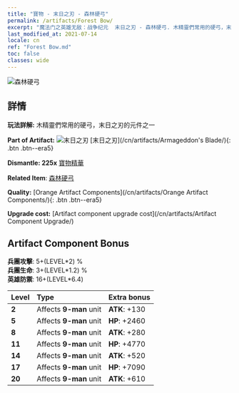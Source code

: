 ```yaml
---
title: "寶物 - 末日之刃 - 森林硬弓"
permalink: /artifacts/Forest Bow/
excerpt: "魔法门之英雄无敌：战争纪元  末日之刃 - 森林硬弓. 木精靈們常用的硬弓，末日之刃的元件之一"
last_modified_at: 2021-07-14
locale: cn
ref: "Forest Bow.md"
toc: false
classes: wide
---
```


 ![森林硬弓](/images/t/artifact_40442.png)



## 詳情

 **玩法詳解:** 木精靈們常用的硬弓，末日之刃的元件之一

 **Part of Artifact:** ![末日之刃](/images/t/icon_artifact_44.png) [末日之刃](/cn/artifacts/Armageddon's Blade/){: .btn .btn--era5}

 **Dismantle: 225x** [寶物精華](/cn/Items/con_905/)

 **Related Item**: [森林硬弓](/cn/Items/art_167/)

 **Quality:** [Orange Artifact Components](/cn/artifacts/Orange Artifact Components/){: .btn .btn--era5}

 **Upgrade cost:** [Artifact component upgrade cost](/cn/artifacts/Artifact Component Upgrade/)

## Artifact Component Bonus

  **兵團攻擊**: 5+(LEVEL\*2) %<br/>**兵團生命**: 3+(LEVEL\*1.2) %<br/>**英雄防禦**: 16+(LEVEL\*6.4)

  |  Level  | Type |    Extra bonus  | 
  |:--------|:-----|:----------------| 
  | **2** | Affects **9-man** unit | **ATK**: +130 | 
  | **5** | Affects **9-man** unit | **HP**: +2460 | 
  | **8** | Affects **9-man** unit | **ATK**: +280 | 
  | **11** | Affects **9-man** unit | **HP**: +4770 | 
  | **14** | Affects **9-man** unit | **ATK**: +520 | 
  | **17** | Affects **9-man** unit | **HP**: +7090 | 
  | **20** | Affects **9-man** unit | **ATK**: +610 | 
